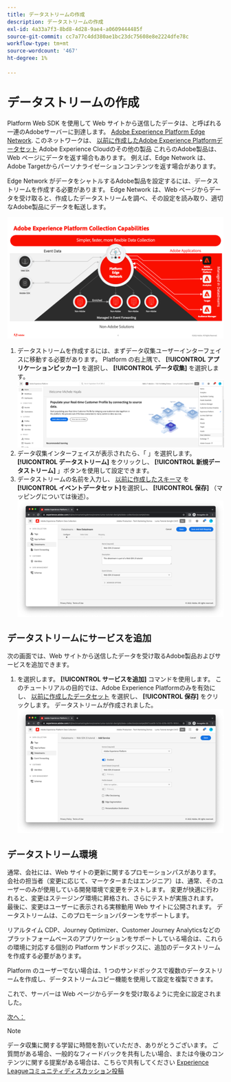 ```yaml
---
title: データストリームの作成
description: データストリームの作成
exl-id: 4a33a7f3-8bd8-4d28-9ae4-a0609444485f
source-git-commit: cc7a77c4dd380ae1bc23dc75608e8e2224dfe78c
workflow-type: tm+mt
source-wordcount: '467'
ht-degree: 1%

---
```


# データストリームの作成

Platform Web SDK を使用して Web サイトから送信したデータは、と呼ばれる一連のAdobeサーバーに到達します。 [Adobe Experience Platform Edge Network](https://business.adobe.com/products/experience-platform/experience-platform-edge-network.html). このネットワークは、 [以前に作成したAdobe Experience Platformデータセット](create-a-schema.md) Adobe Experience Cloudのその他の製品 これらのAdobe製品は、Web ページにデータを返す場合もあります。 例えば、Edge Network は、Adobe Targetからパーソナライゼーションコンテンツを返す場合があります。

Edge Network がデータをシャトルするAdobe製品を設定するには、データストリームを作成する必要があります。 Edge Network は、Web ページからデータを受け取ると、作成したデータストリームを調べ、その設定を読み取り、適切なAdobe製品にデータを転送します。

![Datastream 製品設定](../assets/datastream-diagram.png)

1. データストリームを作成するには、まずデータ収集ユーザーインターフェイスに移動する必要があります。 Platform の右上隅で、 **[!UICONTROL アプリケーションピッカー]** を選択し、 **[!UICONTROL データ収集]** を選択します。
   ![データ収集メニュー](../assets/data-collection-menu.png)
1. データ収集インターフェイスが表示されたら、「 」を選択します。 **[!UICONTROL データストリーム]** をクリックし、 **[!UICONTROL 新規データストリーム]** 」ボタンを使用して設定できます。
1. データストリームの名前を入力し、 [以前に作成したスキーマ](create-a-schema.md) を **[!UICONTROL イベントデータセット]**&#x200B;を選択し、 **[!UICONTROL 保存]** （マッピングについては後述）。
   ![データストリーム名と説明](../assets/datastream-name-description.png)

## データストリームにサービスを追加

次の画面では、Web サイトから送信したデータを受け取るAdobe製品およびサービスを追加できます。

1. を選択します。 **[!UICONTROL サービスを追加]** コマンドを使用します。 このチュートリアルの目的では、Adobe Experience Platformのみを有効にし、 [以前に作成したデータセット](create-a-dataset.md) を選択し、 **[!UICONTROL 保存]** をクリックします。 データストリームが作成されました。
   ![Datastream 製品設定](../assets/datastream-product-configuration.png)

## データストリーム環境

通常、会社には、Web サイトの更新に関するプロモーションパスがあります。 会社の担当者（変更に応じて、マーケターまたはエンジニア）は、通常、そのユーザーのみが使用している開発環境で変更をテストします。 変更が快適に行われると、変更はステージング環境に昇格され、さらにテストが実施されます。 最後に、変更はユーザーに表示される実稼動用 Web サイトに公開されます。 データストリームは、このプロモーションパターンをサポートします。

リアルタイム CDP、Journey Optimizer、Customer Journey Analyticsなどのプラットフォームベースのアプリケーションをサポートしている場合は、これらの環境に対応する個別の Platform サンドボックスに、追加のデータストリームを作成する必要があります。

Platform のユーザーでない場合は、1 つのサンドボックスで複数のデータストリームを作成し、データストリームコピー機能を使用して設定を複製できます。

これで、サーバーは Web ページからデータを受け取るように完全に設定されました。

[次へ： ](../configure-the-client/whats-a-data-layer.md)

>[!NOTE]
>
>データ収集に関する学習に時間を割いていただき、ありがとうございます。 ご質問がある場合、一般的なフィードバックを共有したい場合、または今後のコンテンツに関する提案がある場合は、こちらで共有してください [Experience Leagueコミュニティディスカッション投稿](https://experienceleaguecommunities.adobe.com/t5/adobe-experience-platform-launch/tutorial-discussion-use-adobe-experience-platform-data/m-p/543877)
